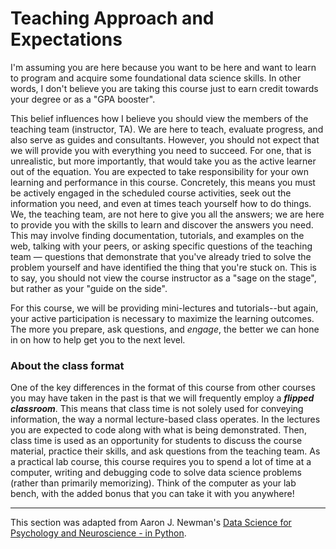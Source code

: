 # Teaching Approach and Expectations

I'm assuming you are here because you want to be here and want to learn to program and acquire some foundational data science skills. In other words, I don't believe you are taking this course just to earn credit towards your degree or as a "GPA booster". 

This belief influences how I believe you should view the members of the teaching team (instructor, TA). We are here to teach, evaluate progress, and also serve as guides and consultants. However, you should not expect that we will provide you with everything you need to succeed. For one, that is unrealistic, but more importantly, that would take you as the active learner out of the equation. You are expected to take responsibility for your own learning and performance in this course. Concretely, this means you must be actively engaged in the scheduled course activities, seek out the information you need, and even at times teach yourself how to do things. We, the teaching team, are not here to give you all the answers; we are here to provide you with the skills to learn and discover the answers you need. This may involve finding documentation, tutorials, and examples on the web, talking with your peers, or asking specific questions of the teaching team — questions that demonstrate that you've already tried to solve the problem yourself and have identified the thing that you're stuck on. This is to say, you should not view the course instructor as a "sage on the stage", but rather as your "guide on the side".

For this course, we will be providing mini-lectures and tutorials--but again, your active participation is necessary to maximize the learning outcomes. The more you prepare, ask questions, and *engage*, the better we can hone in on how to help get you to the next level.

### About the class format

One of the key differences in the format of this course from other courses you may have taken in the past is that we will frequently employ a ***flipped classroom***. This means that class time is not solely used for conveying information, the way a normal lecture-based class operates. In the lectures you are expected to code along with what is being demonstrated. Then, class time is used as an opportunity for students to discuss the course material, practice their skills, and ask questions from the teaching team. As a practical lab course, this course requires you to spend a lot of time at a computer, writing and debugging code to solve data science problems (rather than primarily memorizing). Think of the computer as your lab bench, with the added bonus that you can take it with you anywhere!


---
This section was adapted from Aaron J. Newman's [Data Science for Psychology and Neuroscience - in Python](https://neuraldatascience.io/intro.html).
